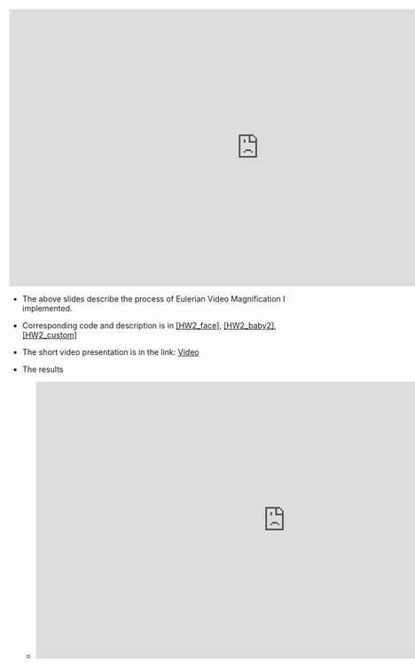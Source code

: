 <iframe src="https://onedrive.live.com/embed?cid=5B6E03D589ADD0FC&resid=5B6E03D589ADD0FC%211075&authkey=AM-FmTJJe4su4iQ&em=2" width="900" height="500" frameborder="0" scrolling="no"></iframe>

- The above slides describe the process of Eulerian Video Magnification I implemented. 
- Corresponding code and description is in [[HW2_face]](https://daheekwon.github.io/Image-generation-and-manipulation/HW2_face.html), [[HW2_baby2]](https://daheekwon.github.io/Image-generation-and-manipulation/HW2_baby2.html), [[HW2_custom]](https://daheekwon.github.io/Image-generation-and-manipulation/HW2_custom.html)
- The short video presentation is in the link: [Video](https://youtu.be/uDeadEPJtYI)

- The results
  - <iframe src="https://onedrive.live.com/embed?cid=5B6E03D589ADD0FC&resid=5B6E03D589ADD0FC%211076&authkey=AMOwsYKnYwLS_0g&em=2" width="900" height="500" frameborder="0" scrolling="no"></iframe>
